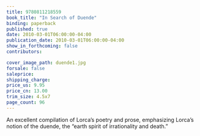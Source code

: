 ```yaml
---
title: 9780811218559
book_title: "In Search of Duende"
binding: paperback
published: true
date: 2010-03-01T06:00:00-04:00
publication_date: 2010-03-01T06:00:00-04:00
show_in_forthcoming: false
contributors:

cover_image_path: duende1.jpg
forsale: false
saleprice:
shipping_charge:
price_us: 9.95
price_cn: 13.00
trim_size: 4.5x7
page_count: 96
---
```

An excellent compilation of Lorca’s poetry and prose, emphasizing Lorca’s notion of the duende, the “earth spirit of irrationality and death.”

